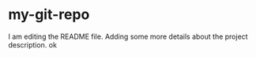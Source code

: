 # my-git-repo

I am editing the README file. Adding some more details about the project description.
ok

